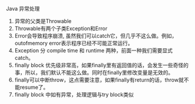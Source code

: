 Java 异常处理
1. 异常的父类是Throwable
2. Throwable有两个子类Exception和Error
3. Error会导致程序崩溃, 虽然我们可以catch它，但几乎不这么做。例如，outofmemory error表示程序已经不可能正常运行。
4. Exception 分 compile time 和 runtime 两种，前面一种我们需要显式catch。
5. finally block 优先级非常高，如果finally里有返回值的话，会发生一些奇怪的事，所以，我们默认不能这么做。同时在finally里修改变量是无效的。
6. finally可以中断throw，这点需要注意，如果finally有return的话，throw就不能resume了。
7. finally block 中如有异常，处理逻辑与try block类似
